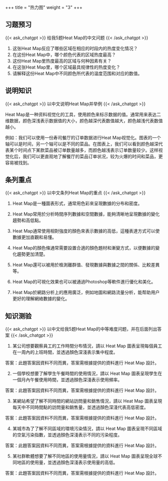 +++
title = "热力图"
weight = "3"
+++
## 习题预习
{{< ask_chatgpt >}}
给我5题Heat Map的中文问题
{{< /ask_chatgpt >}}

1. 这张Heat Map反应了哪些区域在相应的时段内的热度变化情况？
2. 在这份Heat Map中，哪个颜色代表的区域热度最高？
3. 这份Heat Map里热度最高的区域与何种因素有关？
4. 在这张Heat Map里，哪个区域最具规律性的热度变化？
5. 请解释这份Heat Map中不同颜色所代表的温度范围和对应的数值。   

## 说明知识
{{< ask_chatgpt >}}
以中文说明Heat Map并举例
{{< /ask_chatgpt >}}

Heat Map是一种资料视觉化的工具，使用颜色来标示数据的值。通常用来表达二维数据，颜色深浅表示数据值的大小，颜色越深代表数值越大，颜色越浅代表数值越小。

例如：我们可以使用一份寿司餐厅的订单数据进行Heat Map视觉化。图表的一个轴可以是时间，另一个轴可以是不同的菜品。在图表上，我们可以看到颜色越深代表某个时间点下某款菜品被订单数量越多，而颜色越浅表示订单数量较少。这样视觉化后，我们可以更直观地了解餐厅的菜品订单状况，较为火爆的时间和菜品，更容易被找到。   

## 条列重点
{{< ask_chatgpt >}}
以中文条列Heat Map的重点
{{< /ask_chatgpt >}}

1. Heat Map是一種圖表形式，通常用色彩來呈現數據的分布和密度。

2. Heat Map常用於分析時間序列數據和空間數據，能夠清晰地呈現數據的變化趨勢和高低點。

3. Heat Map通常使用相對強度的顏色來表示數據的高低，這種表達方式可以使數據更加直觀和易懂。

4. Heat Map的顏色條通常需要設置合適的顏色題材和漸變方式，以便數據的變化趨勢更加清楚。

5. Heat Map還可以被用於檢測離群值、發現數據與數據之間的關係、比較差異等。

6. Heat Map的可視化效果也可以被通過Photoshop等軟件進行優化和美化。

7. Heat Map於網路分析上的應用廣泛，例如地圖和網路流量分析，能帮助用户更好的理解網絡數據的變化。   

## 知识测验
{{< ask_chatgpt >}}
以中文给我5题Heat Map的中等难度问题，并在后面列出答案
{{< /ask_chatgpt >}}

1. 某公司想要觀察員工的工作時間分布情況，請以 Heat Map 圖表呈現每個員工在一周內的上班時間，並透過顏色深淺表示集中程度。

答案：此題答案因資料不同而異，答案需根據提供的資料進行 Heat Map 設計。

2. 一個學校想要了解學生午餐時間的使用情況，請以 Heat Map 圖表呈現學生在一個月內午餐使用時間，並透過顏色深淺表示使用頻率。

答案：此題答案因資料不同而異，答案需根據提供的資料進行 Heat Map 設計。

3. 某網站希望了解不同時間的網站訪問量和銷售情況，請以 Heat Map 圖表呈現每天中不同時間點的訪問量和銷售量，並透過顏色深淺代表高低密度。

答案：此題答案因資料不同而異，答案需根據提供的資料進行 Heat Map 設計。

4. 某城市為了了解不同區域的環境污染情況，請以 Heat Map 圖表呈現不同區域的空氣污染指數，並透過顏色深淺表示不同的污染程度。

答案：此題答案因資料不同而異，答案需根據提供的資料進行 Heat Map 設計。

5. 某社群軟體想要了解不同地區的使用量情況，請以 Heat Map 圖表呈現全球不同地區的使用量，並透過顏色深淺表示使用量的高低。

答案：此題答案因資料不同而異，答案需根據提供的資料進行 Heat Map 設計。   

